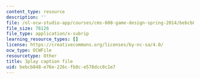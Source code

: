 ```yaml
---
content_type: resource
description: ''
file: /ol-ocw-studio-app/courses/cms-608-game-design-spring-2014/bebcb848e76e226cfb8ce578dcc8c1e7_1506698.srt
file_size: 76126
file_type: application/x-subrip
learning_resource_types: []
license: https://creativecommons.org/licenses/by-nc-sa/4.0/
ocw_type: OCWFile
resourcetype: Other
title: 3play caption file
uid: bebcb848-e76e-226c-fb8c-e578dcc8c1e7
---
```

